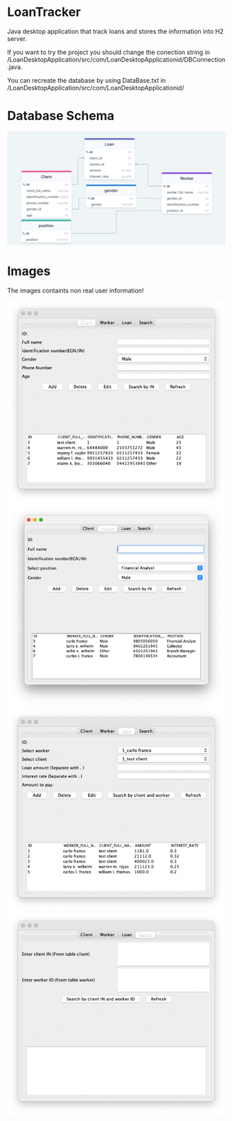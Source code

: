 # LoanTracker

Java desktop application that track loans and stores the information into H2 server.

If you want to try the project you should change the conection string in /LoanDesktopApplication/src/com/LoanDesktopApplicationid/DBConnection.java. 

You can recreate the database by using DataBase.txt in  /LoanDesktopApplication/src/com/LoanDesktopApplicationid/





# Database Schema
![0](./img/0.png)

# Images 

The images containts non real user information!

![1](./img/1.png)
![2](./img/2.png)
![3](./img/3.png)
![4](./img/4.png)
